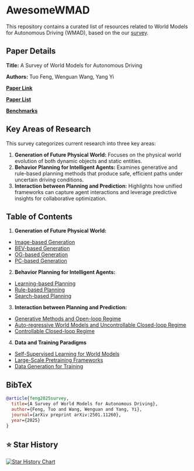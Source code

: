 # AwesomeWMAD

This repository contains a curated list of resources related to World Models for Autonomous Driving (WMAD), based on the our [survey](https://arxiv.org/pdf/2501.11260).

## Paper Details

**Title:** A Survey of World Models for Autonomous Driving

**Authors:** Tuo Feng, Wenguan Wang, Yang Yi

[**Paper Link**](https://arxiv.org/abs/2501.11260)

[**Paper List**](https://github.com/FengZicai/AwesomeWMAD)

[**Benchmarks**](https://github.com/FengZicai/WMAD-Benchmarks)


## Key Areas of Research

This survey categorizes current research into three key areas:

1.  **Generation of Future Physical World:** Focuses on the physical world evolution of both dynamic objects and static entities.
2.  **Behavior Planning for Intelligent Agents:** Examines generative and rule-based planning methods that produce safe, efficient paths under uncertain driving conditions.
3.  **Interaction between Planning and Prediction:** Highlights how unified frameworks can capture agent interactions and leverage predictive insights for collaborative optimization.

## Table of Contents

1.  **Generation of Future Physical World:**

- [Image-based Generation](Image-based%20Generation.md) 
- [BEV-based Generation](BEV-based%20Generation.md)
- [OG-based Generation](OG-based%20Generation.md)
- [PC-based Generation](PC-based%20Generation.md)

2.  **Behavior Planning for Intelligent Agents:**

- [Learning-based Planning](Learning-based%20Planning.md) 
- [Rule-based Planning](Rule-based%20Planning.md)
- [Search-based Planning](Search-based%20Planning.md)

3.  **Interaction between Planning and Prediction:**

- [Generative Methods and Open-loop Regime](Open-loop%20Regime.md) 
- [Auto-regressive World Models and Uncontrollable Closed-loop Regime](Uncontrollable%20Closed-loop%20Regime.md)
- [Controllable Closed-loop Regime](Controllable%20Closed-loop%20Regime.md)


4.  **Data and Training Paradigms**

- [Self-Supervised Learning for World Models](Self-Supervised%20World%20Models.md) 
- [Large-Scale Pretraining Frameworks](Pretraining%20Frameworks.md)
- [Data Generation for Training](Data%20Generation.md)

## BibTeX

```bibtex
@article{feng2025survey,
  title={A Survey of World Models for Autonomous Driving},
  author={Feng, Tuo and Wang, Wenguan and Yang, Yi},
  journal={arXiv preprint arXiv:2501.11260},
  year={2025}
}
```

## ⭐️ Star History

[![Star History Chart](https://api.star-history.com/svg?repos=FengZicai/AwesomeWMAD&type=Date)](https://star-history.com/#FengZicai/AwesomeWMAD&Date)
